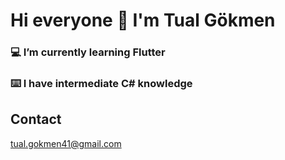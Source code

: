 # Hi everyone 👋 I'm Tual Gökmen

### 💻 I’m currently learning Flutter
### ⌨️ I have intermediate C# knowledge


## Contact
 tual.gokmen41@gmail.com
 
 



